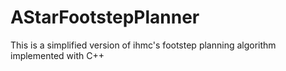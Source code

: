 # AStarFootstepPlanner
 This is a simplified version of ihmc's footstep planning algorithm implemented with C++
